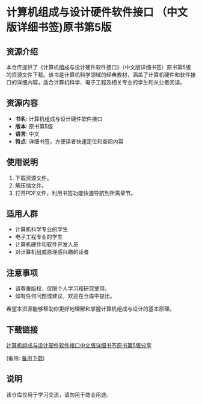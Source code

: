 # 计算机组成与设计硬件软件接口 （中文版详细书签)原书第5版

## 资源介绍

本仓库提供了《计算机组成与设计硬件软件接口》（中文版详细书签）原书第5版的资源文件下载。该书是计算机科学领域的经典教材，涵盖了计算机硬件和软件接口的详细内容，适合计算机科学、电子工程及相关专业的学生和从业者阅读。

## 资源内容

- **书名**: 计算机组成与设计硬件软件接口
- **版本**: 原书第5版
- **语言**: 中文
- **特点**: 详细书签，方便读者快速定位和查阅内容

## 使用说明

1. 下载资源文件。
2. 解压缩文件。
3. 打开PDF文件，利用书签功能快速导航到所需章节。

## 适用人群

- 计算机科学专业的学生
- 电子工程专业的学生
- 计算机硬件和软件开发人员
- 对计算机组成原理感兴趣的读者

## 注意事项

- 请尊重版权，仅限个人学习和研究使用。
- 如有任何问题或建议，欢迎在仓库中提出。

希望本资源能够帮助你更好地理解和掌握计算机组成与设计的基本原理。

## 下载链接
[计算机组成与设计硬件软件接口中文版详细书签原书第5版分享](https://pan.quark.cn/s/de1f3be68fef) 

(备用: [备用下载](https://pan.baidu.com/s/1d4nwT1eCg36uVKTuLzHOOw?pwd=1234))

## 说明

该仓库仅用于学习交流，请勿用于商业用途。
